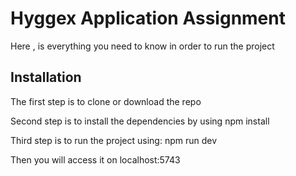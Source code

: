 # Hyggex Application Assignment


Here  , is  everything  you need  to know  in order to  run the  project


## Installation

The first step is to  clone or download the repo


Second step is  to  install the dependencies by using 
npm install

Third  step is to run the project using:
npm run dev


Then  you will access  it  on localhost:5743 